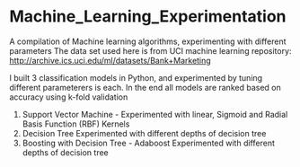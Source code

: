# Machine_Learning_Experimentation
A compilation of Machine learning algorithms, experimenting with different parameters
The data set used here is from UCI machine learning repository: http://archive.ics.uci.edu/ml/datasets/Bank+Marketing

I built 3 classification models in Python, and experimented by tuning different parameterers is each. In the end all models are ranked based on accuracy using k-fold validation

1. Support Vector Machine - 
Experimented with linear, Sigmoid and Radial Basis Function (RBF) Kernels
2. Decision Tree
Experimented with different depths of decision tree
3. Boosting with Decision Tree - Adaboost
Experimented with different depths of decision tree
